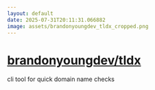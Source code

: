 ```yaml
---
layout: default
date: 2025-07-31T20:11:31.066882
image: assets/brandonyoungdev_tldx_cropped.png
---
```


# [brandonyoungdev/tldx](https://github.com/brandonyoungdev/tldx)

cli tool for quick domain name checks

